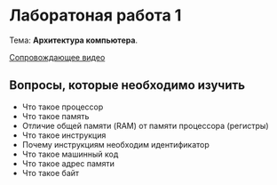 # Лаборатоная работа 1

Тема: **Архитектура компьютера**.

[Сопровождающее видео](https://www.youtube.com/watch?v=yLDtNDtAvUE&list=PL4sUOB8DjVlWUcSaCu0xPcK7rYeRwGpl7&index=1)

## Вопросы, которые необходимо изучить

- Что такое процессор
- Что такое память
- Отличие общей памяти (RAM) от памяти процессора (регистры)
- Что такое инструкция
- Почему инструкциям необходим идентификатор
- Что такое машинный код
- Что такое адрес памяти
- Что такое байт
